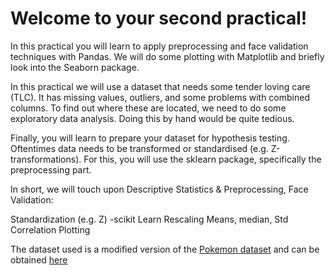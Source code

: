 # Welcome to your second practical!

In this practical you will learn to apply preprocessing and face validation techniques with Pandas. We will do some plotting with Matplotlib and briefly look into the Seaborn package.

In this practical we will use a dataset that needs some tender loving care (TLC). It has missing values, outliers, and some problems with combined columns. To find out where these are located, we need to do some exploratory data analysis. Doing this by hand would be quite tedious.

Finally, you will learn to prepare your dataset for hypothesis testing. Oftentimes data needs to be transformed or standardised (e.g. Z-transformations). For this, you will use the sklearn package, specifically the preprocessing part.

In short, we will touch upon Descriptive Statistics & Preprocessing, Face Validation:

Standardization (e.g. Z) -scikit Learn
Rescaling
Means, median, Std
Correlation
Plotting

The dataset used is a modified version of the [Pokemon dataset](https://www.kaggle.com/datasets/rounakbanik/pokemon) and can be obtained [here](https://github.com/Alek050/big_data_practicals/tree/main/data/week_2)
